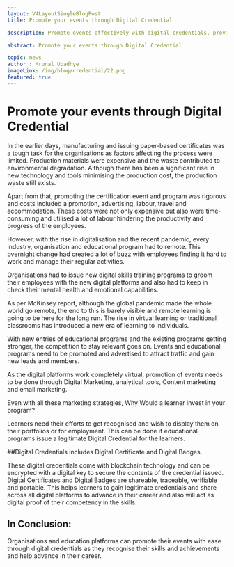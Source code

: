 ```yaml
---
layout: V4LayoutSingleBlogPost
title: Promote your events through Digital Credential

description: Promote events effectively with digital credentials, providing legitimacy, recognition, and career advancement opportunities for learners.

abstract: Promote your events through Digital Credential

topic: news
author : Mrunal Upadhye
imageLink: /img/blog/credential/22.png
featured: true
---
```

# Promote your events through Digital Credential

In the earlier days, manufacturing and issuing paper-based certificates was a tough task for the organisations as factors affecting the process were limited. Production materials were expensive and the waste contributed to environmental degradation. Although there has been a significant rise in new technology and tools minimising the production cost, the production waste still exists. 

Apart from that, promoting the certification event and program was rigorous and costs included a promotion, advertising, labour, travel and accommodation. These costs were not only expensive but also were time-consuming and utilised a lot of labour hindering the productivity and progress of the employees.

However, with the rise in digitalisation and the recent pandemic, every industry, organisation and educational program had to remote. This overnight change had created a lot of buzz with employees finding it hard to work and manage their regular activities.

Organisations had to issue new digital skills training programs to groom their employees with the new digital platforms and also had to keep in check their mental health and emotional capabilities. 

As per McKinsey report, although the global pandemic made the whole world go remote, the end to this is barely visible and remote learning is going to be here for the long run. The rise in virtual learning or traditional classrooms has introduced a new era of learning to individuals.

With new entries of educational programs and the existing programs getting stronger, the competition to stay relevant goes on. Events and educational programs need to be promoted and advertised to attract traffic and gain new leads and members.

As the digital platforms work completely virtual, promotion of events needs to be done through Digital Marketing, analytical tools, Content marketing and email marketing.

Even with all these marketing strategies, Why Would a learner invest in your program?

Learners need their efforts to get recognised and wish to display them on their portfolios or for employment. This can be done if educational programs issue a legitimate Digital Credential for the learners. 

##Digital Credentials includes Digital Certificate and Digital Badges. 

These digital credentials come with blockchain technology and can be encrypted with a digital key to secure the contents of the credential issued. Digital Certificates and Digital Badges are shareable, traceable, verifiable and portable. This helps learners to gain legitimate credentials and share across all digital platforms to advance in their career and also will act as digital proof of their competency in the skills.

## In Conclusion:

Organisations and education platforms can promote their events with ease through digital credentials as they recognise their skills and achievements and help advance in their career. 






